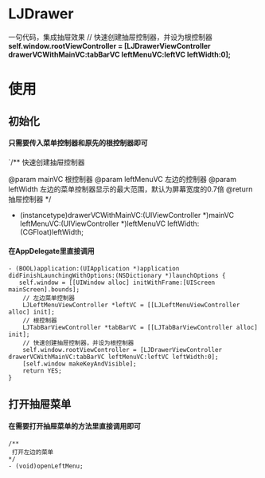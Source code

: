 # LJDrawer
 一句代码，集成抽屉效果 
 // 快速创建抽屉控制器，并设为根控制器 
    <b>self.window.rootViewController = [LJDrawerViewController drawerVCWithMainVC:tabBarVC leftMenuVC:leftVC leftWidth:0];</b>
    
# 使用
## 初始化
#### 只需要传入菜单控制器和原先的根控制器即可
`/**
快速创建抽屉控制器

@param mainVC 根控制器
@param leftMenuVC 左边的控制器
@param leftWidth 左边的菜单控制器显示的最大范围，默认为屏幕宽度的0.7倍
@return 抽屉控制器
*/
+ (instancetype)drawerVCWithMainVC:(UIViewController *)mainVC leftMenuVC:(UIViewController *)leftMenuVC leftWidth:(CGFloat)leftWidth;

#### 在AppDelegate里直接调用
    - (BOOL)application:(UIApplication *)application didFinishLaunchingWithOptions:(NSDictionary *)launchOptions {
       self.window = [[UIWindow alloc] initWithFrame:[UIScreen mainScreen].bounds];
        // 左边菜单控制器
        LJLeftMenuViewController *leftVC = [[LJLeftMenuViewController alloc] init];
        // 根控制器
        LJTabBarViewController *tabBarVC = [[LJTabBarViewController alloc] init];
        // 快速创建抽屉控制器，并设为根控制器
        self.window.rootViewController = [LJDrawerViewController drawerVCWithMainVC:tabBarVC leftMenuVC:leftVC leftWidth:0];
        [self.window makeKeyAndVisible];
        return YES;
    }

## 打开抽屉菜单
#### 在需要打开抽屉菜单的方法里直接调用即可
    /**
     打开左边的菜单
    */
    - (void)openLeftMenu;
